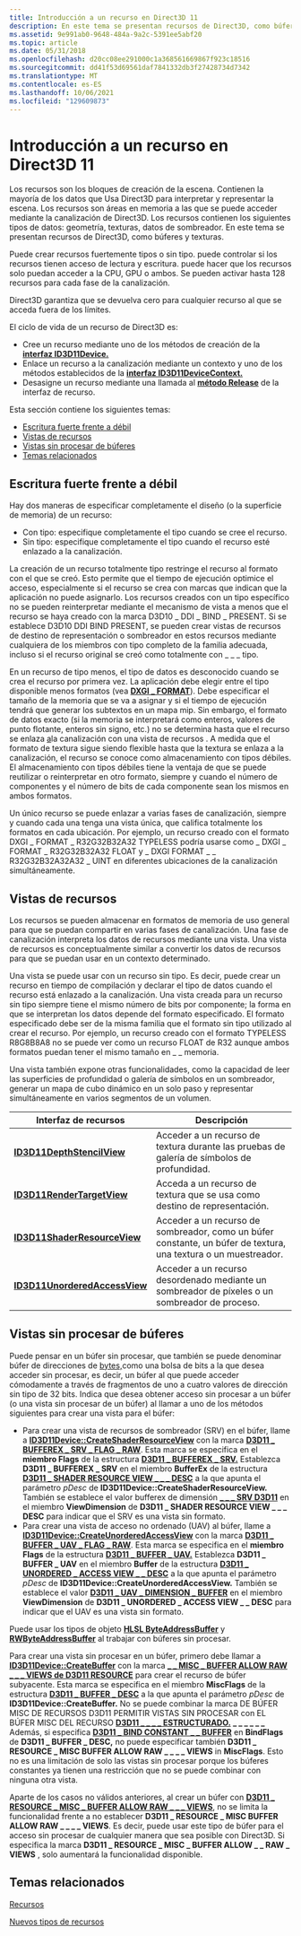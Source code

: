 ```yaml
---
title: Introducción a un recurso en Direct3D 11
description: En este tema se presentan recursos de Direct3D, como búferes y texturas.
ms.assetid: 9e991ab0-9648-484a-9a2c-5391ee5abf20
ms.topic: article
ms.date: 05/31/2018
ms.openlocfilehash: d20cc08ee291000c1a368561669867f923c18516
ms.sourcegitcommit: dd41f53d69561daf7841332db3f27428734d7342
ms.translationtype: MT
ms.contentlocale: es-ES
ms.lasthandoff: 10/06/2021
ms.locfileid: "129609873"
---
```

# <a name="introduction-to-a-resource-in-direct3d-11"></a>Introducción a un recurso en Direct3D 11

Los recursos son los bloques de creación de la escena. Contienen la mayoría de los datos que Usa Direct3D para interpretar y representar la escena. Los recursos son áreas en memoria a las que se puede acceder mediante la canalización de Direct3D. Los recursos contienen los siguientes tipos de datos: geometría, texturas, datos de sombreador. En este tema se presentan recursos de Direct3D, como búferes y texturas.

Puede crear recursos fuertemente tipos o sin tipo. puede controlar si los recursos tienen acceso de lectura y escritura. puede hacer que los recursos solo puedan acceder a la CPU, GPU o ambos. Se pueden activar hasta 128 recursos para cada fase de la canalización.

Direct3D garantiza que se devuelva cero para cualquier recurso al que se acceda fuera de los límites.

El ciclo de vida de un recurso de Direct3D es:

-   Cree un recurso mediante uno de los métodos de creación de la [**interfaz ID3D11Device.**](/windows/desktop/api/D3D11/nn-d3d11-id3d11device)
-   Enlace un recurso a la canalización mediante un contexto y uno de los métodos establecidos de la [**interfaz ID3D11DeviceContext.**](/windows/desktop/api/D3D11/nn-d3d11-id3d11devicecontext)
-   Desasigne un recurso mediante una llamada al [**método Release**](/windows/desktop/api/unknwn/nf-unknwn-iunknown-release) de la interfaz de recurso.

Esta sección contiene los siguientes temas:

-   [Escritura fuerte frente a débil](#strong-vs-weak-typing)
-   [Vistas de recursos](#resource-views)
-   [Vistas sin procesar de búferes](#raw-views-of-buffers)
-   [Temas relacionados](#related-topics)

## <a name="strong-vs-weak-typing"></a>Escritura fuerte frente a débil

Hay dos maneras de especificar completamente el diseño (o la superficie de memoria) de un recurso:

-   Con tipo: especifique completamente el tipo cuando se cree el recurso.
-   Sin tipo: especifique completamente el tipo cuando el recurso esté enlazado a la canalización.

La creación de un recurso totalmente tipo restringe el recurso al formato con el que se creó. Esto permite que el tiempo de ejecución optimice el acceso, especialmente si el recurso se crea con marcas que indican que la aplicación no puede asignarlo. Los recursos creados con un tipo específico no se pueden reinterpretar mediante el mecanismo de vista a menos que el recurso se haya creado con la marca D3D10 \_ DDI \_ BIND \_ PRESENT. Si se establece D3D10 DDI BIND PRESENT, se pueden crear vistas de recursos de destino de representación o sombreador en estos recursos mediante cualquiera de los miembros con tipo completo de la familia adecuada, incluso si el recurso original se creó como totalmente con \_ \_ \_ tipo.

En un recurso de tipo menos, el tipo de datos es desconocido cuando se crea el recurso por primera vez. La aplicación debe elegir entre el tipo disponible menos formatos (vea [**DXGI \_ FORMAT**](/windows/desktop/api/dxgiformat/ne-dxgiformat-dxgi_format)). Debe especificar el tamaño de la memoria que se va a asignar y si el tiempo de ejecución tendrá que generar los subtextos en un mapa mip. Sin embargo, el formato de datos exacto (si la memoria se interpretará como enteros, valores de punto flotante, enteros sin signo, etc.) no se determina hasta que el recurso se enlaza [a](#resource-views)la canalización con una vista de recursos . A medida que el formato de textura sigue siendo flexible hasta que la textura se enlaza a la canalización, el recurso se conoce como almacenamiento con tipos débiles. El almacenamiento con tipos débiles tiene la ventaja de que se puede reutilizar o reinterpretar en otro formato, siempre y cuando el número de componentes y el número de bits de cada componente sean los mismos en ambos formatos.

Un único recurso se puede enlazar a varias fases de canalización, siempre y cuando cada una tenga una vista única, que califica totalmente los formatos en cada ubicación. Por ejemplo, un recurso creado con el formato DXGI \_ FORMAT \_ R32G32B32A32 TYPELESS podría usarse como \_ DXGI \_ FORMAT \_ R32G32B32A32 FLOAT y \_ DXGI FORMAT \_ \_ R32G32B32A32A32 \_ UINT en diferentes ubicaciones de la canalización simultáneamente.

## <a name="resource-views"></a>Vistas de recursos

Los recursos se pueden almacenar en formatos de memoria de uso general para que se puedan compartir en varias fases de canalización. Una fase de canalización interpreta los datos de recursos mediante una vista. Una vista de recursos es conceptualmente similar a convertir los datos de recursos para que se puedan usar en un contexto determinado.

Una vista se puede usar con un recurso sin tipo. Es decir, puede crear un recurso en tiempo de compilación y declarar el tipo de datos cuando el recurso está enlazado a la canalización. Una vista creada para un recurso sin tipo siempre tiene el mismo número de bits por componente; la forma en que se interpretan los datos depende del formato especificado. El formato especificado debe ser de la misma familia que el formato sin tipo utilizado al crear el recurso. Por ejemplo, un recurso creado con el formato TYPELESS R8G8B8A8 no se puede ver como un recurso FLOAT de R32 aunque ambos formatos puedan tener el mismo tamaño en \_ \_ memoria.

Una vista también expone otras funcionalidades, como la capacidad de leer las superficies de profundidad o galería de símbolos en un sombreador, generar un mapa de cubo dinámico en un solo paso y representar simultáneamente en varios segmentos de un volumen.



| Interfaz de recursos                                             | Descripción                                                                                   |
|----------------------------------------------------------------|-----------------------------------------------------------------------------------------------|
| [**ID3D11DepthStencilView**](/windows/desktop/api/D3D11/nn-d3d11-id3d11depthstencilview)       | Acceder a un recurso de textura durante las pruebas de galería de símbolos de profundidad.                                       |
| [**ID3D11RenderTargetView**](/windows/desktop/api/D3D11/nn-d3d11-id3d11rendertargetview)       | Acceda a un recurso de textura que se usa como destino de representación.                                    |
| [**ID3D11ShaderResourceView**](/windows/desktop/api/D3D11/nn-d3d11-id3d11shaderresourceview)   | Acceder a un recurso de sombreador, como un búfer constante, un búfer de textura, una textura o un muestreador. |
| [**ID3D11UnorderedAccessView**](/windows/desktop/api/D3D11/nn-d3d11-id3d11unorderedaccessview) | Acceder a un recurso desordenado mediante un sombreador de píxeles o un sombreador de proceso.                        |



 

## <a name="raw-views-of-buffers"></a>Vistas sin procesar de búferes

Puede pensar en un búfer sin procesar, que también se puede denominar búfer de direcciones de [bytes,](direct3d-11-advanced-stages-cs-resources.md)como una bolsa de bits a la que desea acceder sin procesar, es decir, un búfer al que puede acceder cómodamente a través de fragmentos de uno a cuatro valores de dirección sin tipo de 32 bits. Indica que desea obtener acceso sin procesar a un búfer (o una vista sin procesar de un búfer) al llamar a uno de los métodos siguientes para crear una vista para el búfer:

-   Para crear una vista de recursos de sombreador (SRV) en el búfer, llame a [**ID3D11Device::CreateShaderResourceView**](/windows/desktop/api/D3D11/nf-d3d11-id3d11device-createshaderresourceview) con la marca [**D3D11 \_ BUFFEREX \_ SRV \_ FLAG \_ RAW**](/windows/desktop/api/D3D11/ne-d3d11-d3d11_bufferex_srv_flag). Esta marca se especifica en el **miembro Flags** de la estructura [**D3D11 \_ BUFFEREX \_ SRV.**](/windows/desktop/api/D3D11/ns-d3d11-d3d11_bufferex_srv) Establezca **D3D11 \_ BUFFEREX \_ SRV** en el miembro **BufferEx** de la estructura [**D3D11 \_ SHADER RESOURCE VIEW \_ \_ \_ DESC**](/windows/desktop/api/d3d11/ns-d3d11-d3d11_shader_resource_view_desc) a la que apunta el parámetro *pDesc* de **ID3D11Device::CreateShaderResourceView.** También se establece el valor bufferex de dimensión [**\_ \_ \_ SRV D3D11**](/previous-versions/windows/desktop/legacy/ff476217(v=vs.85)) en el miembro **ViewDimension** de **D3D11 \_ SHADER RESOURCE VIEW \_ \_ \_ DESC** para indicar que el SRV es una vista sin formato.
-   Para crear una vista de acceso no ordenado (UAV) al búfer, llame a [**ID3D11Device::CreateUnorderedAccessView**](/windows/desktop/api/D3D11/nf-d3d11-id3d11device-createunorderedaccessview) con la marca [**D3D11 \_ BUFFER \_ UAV \_ FLAG \_ RAW**](/windows/desktop/api/D3D11/ne-d3d11-d3d11_buffer_uav_flag). Esta marca se especifica en el **miembro Flags** de la estructura [**D3D11 \_ BUFFER \_ UAV.**](/windows/desktop/api/D3D11/ns-d3d11-d3d11_buffer_uav) Establezca **D3D11 \_ BUFFER \_ UAV** en el miembro **Buffer** de la estructura [**D3D11 \_ UNORDERED \_ ACCESS VIEW \_ \_ DESC**](/windows/desktop/api/D3D11/ns-d3d11-d3d11_unordered_access_view_desc) a la que apunta el parámetro *pDesc* de **ID3D11Device::CreateUnorderedAccessView.** También se establece el valor [**D3D11 \_ UAV \_ DIMENSION \_ BUFFER**](/windows/desktop/api/D3D11/ne-d3d11-d3d11_uav_dimension) en el miembro **ViewDimension** de **D3D11 \_ UNORDERED \_ ACCESS VIEW \_ \_ DESC** para indicar que el UAV es una vista sin formato.

Puede usar los tipos de objeto [**HLSL ByteAddressBuffer**](/windows/desktop/direct3dhlsl/sm5-object-byteaddressbuffer) y [**RWByteAddressBuffer**](/windows/desktop/direct3dhlsl/sm5-object-rwbyteaddressbuffer) al trabajar con búferes sin procesar.

Para crear una vista sin procesar en un búfer, primero debe llamar a [**ID3D11Device::CreateBuffer**](/windows/desktop/api/D3D11/nf-d3d11-id3d11device-createbuffer) con la marca [**\_ \_ MISC \_ BUFFER ALLOW RAW \_ \_ \_ VIEWS de D3D11 RESOURCE**](/windows/desktop/api/D3D11/ne-d3d11-d3d11_resource_misc_flag) para crear el recurso de búfer subyacente. Esta marca se especifica en el miembro **MiscFlags** de la estructura [**D3D11 \_ BUFFER \_ DESC**](/windows/desktop/api/D3D11/ns-d3d11-d3d11_buffer_desc) a la que apunta el parámetro *pDesc* de **ID3D11Device::CreateBuffer.** No se puede combinar la marca DE BÚFER MISC DE RECURSOS D3D11 PERMITIR VISTAS SIN PROCESAR con EL BÚFER MISC DEL RECURSO [**D3D11 \_ \_ \_ \_ ESTRUCTURADO.**](/windows/desktop/api/D3D11/ne-d3d11-d3d11_resource_misc_flag) **\_ \_ \_ \_ \_ \_** Además, si especifica [**D3D11 \_ BIND CONSTANT \_ \_ BUFFER**](/windows/desktop/api/D3D11/ne-d3d11-d3d11_bind_flag) en **BindFlags** de **D3D11 \_ BUFFER \_ DESC,** no puede especificar también **D3D11 \_ RESOURCE \_ MISC BUFFER ALLOW RAW \_ \_ \_ \_ VIEWS** in **MiscFlags**. Esto no es una limitación de solo las vistas sin procesar porque los búferes constantes ya tienen una restricción que no se puede combinar con ninguna otra vista.

Aparte de los casos no válidos anteriores, al crear un búfer con [**D3D11 \_ RESOURCE \_ MISC \_ BUFFER ALLOW RAW \_ \_ \_ VIEWS**](/windows/desktop/api/D3D11/ne-d3d11-d3d11_resource_misc_flag), no se limita la funcionalidad frente a no establecer **D3D11 \_ RESOURCE \_ MISC BUFFER ALLOW RAW \_ \_ \_ \_ VIEWS**. Es decir, puede usar este tipo de búfer para el acceso sin procesar de cualquier manera que sea posible con Direct3D. Si especifica la marca **D3D11 \_ RESOURCE \_ MISC \_ BUFFER ALLOW \_ \_ RAW \_ VIEWS** , solo aumentará la funcionalidad disponible.

## <a name="related-topics"></a>Temas relacionados

<dl> <dt>

[Recursos](overviews-direct3d-11-resources.md)
</dt> <dt>

[Nuevos tipos de recursos](direct3d-11-advanced-stages-cs-resources.md)
</dt> </dl>

 

 
